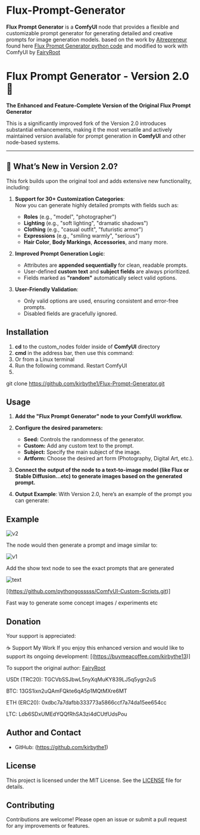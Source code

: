 # **Flux-Prompt-Generator**

**Flux Prompt Generator** is a **ComfyUI** node that provides a flexible and customizable prompt generator for generating detailed and creative prompts for image generation models.
based on the work by [Aitrepreneur](https://huggingface.co/Aitrepreneur) found here [Flux Prompt Generator python code](https://huggingface.co/Aitrepreneur/FLUX-Prompt-Generator/blob/main/app.py) and modified to work with ComfyUI by [FairyRoot](https://github.com/fairy-root)



# Flux Prompt Generator - Version 2.0 🚀  
**The Enhanced and Feature-Complete Version of the Original Flux Prompt Generator**

This is a significantly improved fork of the Version 2.0 introduces substantial enhancements, making it the most versatile and actively maintained version available for prompt generation in **ComfyUI** and other node-based systems.

---

## 🌟 **What’s New in Version 2.0?**
This fork builds upon the original tool and adds extensive new functionality, including:  

1. **Support for 30+ Customization Categories**:  
   Now you can generate highly detailed prompts with fields such as:  
   - **Roles** (e.g., "model", "photographer")  
   - **Lighting** (e.g., "soft lighting", "dramatic shadows")  
   - **Clothing** (e.g., "casual outfit", "futuristic armor")  
   - **Expressions** (e.g., "smiling warmly", "serious")  
   - **Hair Color**, **Body Markings**, **Accessories**, and many more.  

2. **Improved Prompt Generation Logic**:  
   - Attributes are **appended sequentially** for clean, readable prompts.  
   - User-defined **custom text** and **subject fields** are always prioritized.  
   - Fields marked as **"random"** automatically select valid options.

3. **User-Friendly Validation**:  
   - Only valid options are used, ensuring consistent and error-free prompts.  
   - Disabled fields are gracefully ignored.

   


## Installation

1. **cd** to the custom_nodes folder inside of **ComfyUI** directory
2. **cmd** in the address bar, then use this command:
3. Or from a Linux terminal
4. Run the following command. Restart ComfyUI
5. 
git clone https://github.com/kirbythe1/Flux-Prompt-Generator.git


## Usage

1. **Add the "Flux Prompt Generator" node to your ComfyUI workflow.**
2. **Configure the desired parameters:**
    - **Seed:** Controls the randomness of the generator.
    - **Custom:** Add any custom text to the prompt.
    - **Subject:** Specify the main subject of the image.
    - **Artform:** Choose the desired art form (Photography, Digital Art, etc.).
    

3. **Connect the output of the node to a text-to-image model (like Flux or Stable Diffusion...etc) to generate images based on the generated prompt.**



4. **Output Example**:
   With Version 2.0, here’s an example of the prompt you can generate:

## Example


![v2](https://github.com/user-attachments/assets/05b7e9a8-33db-4250-8bc4-c272f13b29ec)




The node would then generate a prompt and image similar to:

![v1](https://github.com/user-attachments/assets/7ce7d4d3-3535-4809-8d07-a39c224c6dc0)


Add the show text node to see the exact prompts that are generated


![text](https://github.com/user-attachments/assets/fc31d553-babc-4d8e-99e0-25f96095a352)



[(https://github.com/pythongosssss/ComfyUI-Custom-Scripts.git)]


Fast way to generate some concept images / experiments etc



## Donation

Your support is appreciated:

☕ Support My Work
If you enjoy this enhanced version and would like to support its ongoing development:
[(https://buymeacoffee.com/kirbythe13)]


To support the original author:  [FairyRoot](https://github.com/fairy-root)

USDt (TRC20): TGCVbSSJbwL5nyXqMuKY839LJ5q5ygn2uS

BTC: 13GS1ixn2uQAmFQkte6qA5p1MQtMXre6MT

ETH (ERC20): 0xdbc7a7dafbb333773a5866ccf7a74da15ee654cc

LTC: Ldb6SDxUMEdYQQfRhSA3zi4dCUtfUdsPou


## Author and Contact

- GitHub: (https://github.com/kirbythe1)


## License

This project is licensed under the MIT License. See the [LICENSE](LICENSE) file for details.

## Contributing

Contributions are welcome! Please open an issue or submit a pull request for any improvements or features.
